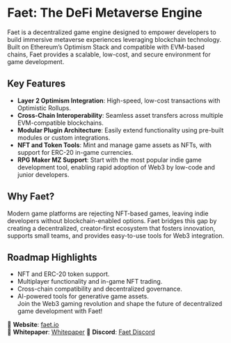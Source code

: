 # Faet: The DeFi Metaverse Engine
Faet is a decentralized game engine designed to empower developers to build immersive metaverse experiences leveraging blockchain technology. Built on Ethereum’s Optimism Stack and compatible with EVM-based chains, Faet provides a scalable, low-cost, and secure environment for game development.

## Key Features
- **Layer 2 Optimism Integration**: High-speed, low-cost transactions with Optimistic Rollups.  
- **Cross-Chain Interoperability**: Seamless asset transfers across multiple EVM-compatible blockchains.  
- **Modular Plugin Architecture**: Easily extend functionality using pre-built modules or custom integrations.  
- **NFT and Token Tools**: Mint and manage game assets as NFTs, with support for ERC-20 in-game currencies.  
- **RPG Maker MZ Support**: Start with the most popular indie game development tool, enabling rapid adoption of Web3 by low-code and junior developers.  
## Why Faet?
Modern game platforms are rejecting NFT-based games, leaving indie developers without blockchain-enabled options. Faet bridges this gap by creating a decentralized, creator-first ecosystem that fosters innovation, supports small teams, and provides easy-to-use tools for Web3 integration.

## Roadmap Highlights
- NFT and ERC-20 token support.  
- Multiplayer functionality and in-game NFT trading.  
- Cross-chain compatibility and decentralized governance.  
- AI-powered tools for generative game assets.  
Join the Web3 gaming revolution and shape the future of decentralized game development with Faet!

🔗 **Website**: [faet.io](http://www.faet.io)  
📄 **Whitepaper**: [Whitepaper](http://www.faet.io/whitepaper.pdf) 
👾 **Discord**: [Faet Discord](https://discord.gg/t88HmN52Nd)

